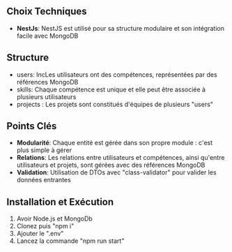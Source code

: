 
## Choix Techniques 

- **NestJs**: NestJS est utilisé pour sa structure modulaire et son intégration facile avec MongoDB

## Structure

-  users: IncLes utilisateurs ont des compétences, représentées par des références MongoDB
-  skills: Chaque compétence est unique et elle peut être associée à plusieurs utilisateurs
- projects : Les projets sont constitués d'équipes de plusieurs "users"

## Points Clés

- **Modularité**: Chaque entité est gérée dans son propre module : c'est plus simple à gérer
- **Relations**: Les relations entre utilisateurs et compétences, ainsi qu'entre utilisateurs et projets, sont gérées avec des références MongoDB
- **Validation**:  Utilisation de DTOs avec "class-validator" pour valider les données entrantes

## Installation et Exécution

1. Avoir Node.js et MongoDb
2. Clonez puis "npm i"
3. Ajouter le ".env"
4. Lancez la commande "npm run start"
